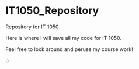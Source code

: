 # IT1050_Repository
Repository for IT 1050


Here is where I will save all my code for IT 1050. 

Feel free to look around and peruse my course work!

:)
